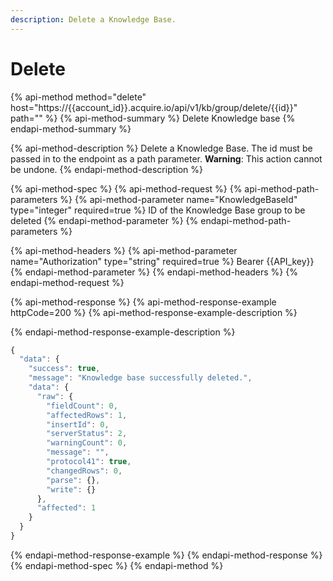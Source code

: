 ```yaml
---
description: Delete a Knowledge Base.
---
```


# Delete

{% api-method method="delete" host="https://{{account\_id}}.acquire.io/api/v1/kb/group/delete/{{id}}" path="" %}
{% api-method-summary %}
Delete Knowledge base
{% endapi-method-summary %}

{% api-method-description %}
Delete a Knowledge Base. The id must be passed in to the endpoint as a path parameter. **Warning**: This action cannot be undone. 
{% endapi-method-description %}

{% api-method-spec %}
{% api-method-request %}
{% api-method-path-parameters %}
{% api-method-parameter name="KnowledgeBaseId" type="integer" required=true %}
ID of the Knowledge Base group to be deleted
{% endapi-method-parameter %}
{% endapi-method-path-parameters %}

{% api-method-headers %}
{% api-method-parameter name="Authorization" type="string" required=true %}
Bearer {{API\_key}}
{% endapi-method-parameter %}
{% endapi-method-headers %}
{% endapi-method-request %}

{% api-method-response %}
{% api-method-response-example httpCode=200 %}
{% api-method-response-example-description %}

{% endapi-method-response-example-description %}

```javascript
{
  "data": {
    "success": true,
    "message": "Knowledge base successfully deleted.",
    "data": {
      "raw": {
        "fieldCount": 0,
        "affectedRows": 1,
        "insertId": 0,
        "serverStatus": 2,
        "warningCount": 0,
        "message": "",
        "protocol41": true,
        "changedRows": 0,
        "parse": {},
        "write": {}
      },
      "affected": 1
    }
  }
}
```
{% endapi-method-response-example %}
{% endapi-method-response %}
{% endapi-method-spec %}
{% endapi-method %}

